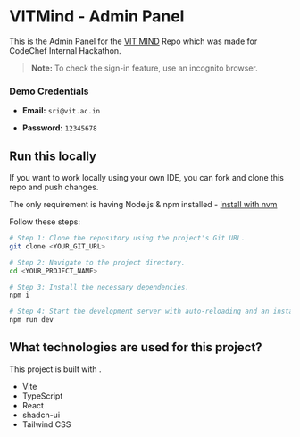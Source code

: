 # VITMind - Admin Panel

This is the Admin Panel for the [VIT MIND](https://github.com/daivik007/VITMind) Repo which was made for CodeChef Internal Hackathon.

> **Note:** To check the sign-in feature, use an incognito browser.

### Demo Credentials

- **Email:** `sri@vit.ac.in`

- **Password:** `12345678`

## Run this locally

If you want to work locally using your own IDE, you can fork and clone this repo and push changes.

The only requirement is having Node.js & npm installed - [install with nvm](https://github.com/nvm-sh/nvm#installing-and-updating)

Follow these steps:

```sh
# Step 1: Clone the repository using the project's Git URL.
git clone <YOUR_GIT_URL>

# Step 2: Navigate to the project directory.
cd <YOUR_PROJECT_NAME>

# Step 3: Install the necessary dependencies.
npm i

# Step 4: Start the development server with auto-reloading and an instant preview.
npm run dev
```

## What technologies are used for this project?

This project is built with .

- Vite
- TypeScript
- React
- shadcn-ui
- Tailwind CSS
